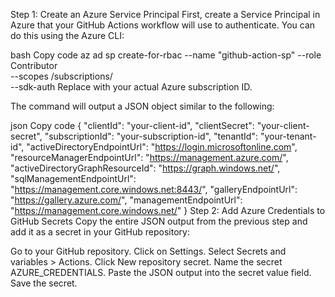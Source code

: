 Step 1: Create an Azure Service Principal
First, create a Service Principal in Azure that your GitHub Actions workflow will use to authenticate. You can do this using the Azure CLI:

bash
Copy code
az ad sp create-for-rbac --name "github-action-sp" --role Contributor \
    --scopes /subscriptions/<your-subscription-id> \
    --sdk-auth
Replace <your-subscription-id> with your actual Azure subscription ID.

The command will output a JSON object similar to the following:

json
Copy code
{
  "clientId": "your-client-id",
  "clientSecret": "your-client-secret",
  "subscriptionId": "your-subscription-id",
  "tenantId": "your-tenant-id",
  "activeDirectoryEndpointUrl": "https://login.microsoftonline.com",
  "resourceManagerEndpointUrl": "https://management.azure.com/",
  "activeDirectoryGraphResourceId": "https://graph.windows.net/",
  "sqlManagementEndpointUrl": "https://management.core.windows.net:8443/",
  "galleryEndpointUrl": "https://gallery.azure.com/",
  "managementEndpointUrl": "https://management.core.windows.net/"
}
Step 2: Add Azure Credentials to GitHub Secrets
Copy the entire JSON output from the previous step and add it as a secret in your GitHub repository:

Go to your GitHub repository.
Click on Settings.
Select Secrets and variables > Actions.
Click New repository secret.
Name the secret AZURE_CREDENTIALS.
Paste the JSON output into the secret value field.
Save the secret.
